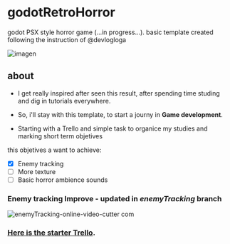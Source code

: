# godotRetroHorror
godot PSX style horror game (...in progress...). basic template created following the instruction of @devlogloga

![imagen](https://user-images.githubusercontent.com/90875843/227679235-8226527e-99e0-4f2e-a7bf-709d53554563.png)

## about

- I get really inspired after seen this result, after spending time studing and dig in tutorials everywhere.

- So, i'll stay with this template, to start a journy in **Game development**.

- Starting with a Trello and simple task to organice my studies and marking short term objetives

this objetives a want to achieve:

- [x] Enemy tracking
- [ ] More texture
- [ ] Basic horror ambience sounds

### Enemy tracking Improve - updated in *enemyTracking* branch



![enemyTracking-_online-video-cutter com_](https://github.com/gurkenpoo/godotRetroHorror/assets/90875843/f2861b36-e62a-47fa-89d1-c898926696f6)




### [Here is the starter Trello](https://trello.com/b/J7HZNwSN/proyectpxt).
